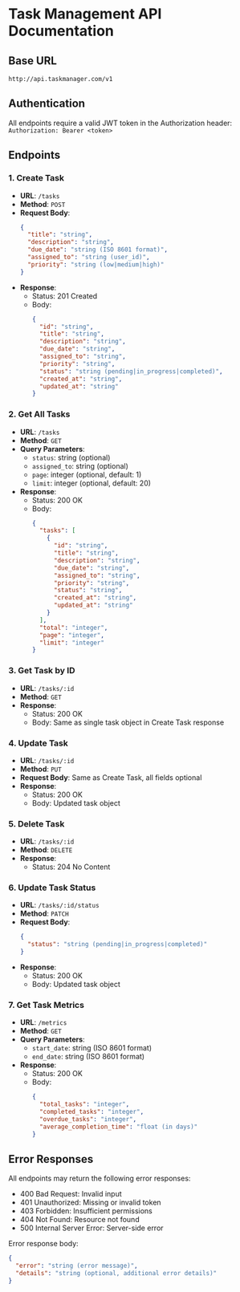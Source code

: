 # Task Management API Documentation

## Base URL
`http://api.taskmanager.com/v1`

## Authentication
All endpoints require a valid JWT token in the Authorization header:
`Authorization: Bearer <token>`

## Endpoints

### 1. Create Task
- **URL**: `/tasks`
- **Method**: `POST`
- **Request Body**:
  ```json
  {
    "title": "string",
    "description": "string",
    "due_date": "string (ISO 8601 format)",
    "assigned_to": "string (user_id)",
    "priority": "string (low|medium|high)"
  }
  ```
- **Response**: 
  - Status: 201 Created
  - Body: 
    ```json
    {
      "id": "string",
      "title": "string",
      "description": "string",
      "due_date": "string",
      "assigned_to": "string",
      "priority": "string",
      "status": "string (pending|in_progress|completed)",
      "created_at": "string",
      "updated_at": "string"
    }
    ```

### 2. Get All Tasks
- **URL**: `/tasks`
- **Method**: `GET`
- **Query Parameters**:
  - `status`: string (optional)
  - `assigned_to`: string (optional)
  - `page`: integer (optional, default: 1)
  - `limit`: integer (optional, default: 20)
- **Response**:
  - Status: 200 OK
  - Body:
    ```json
    {
      "tasks": [
        {
          "id": "string",
          "title": "string",
          "description": "string",
          "due_date": "string",
          "assigned_to": "string",
          "priority": "string",
          "status": "string",
          "created_at": "string",
          "updated_at": "string"
        }
      ],
      "total": "integer",
      "page": "integer",
      "limit": "integer"
    }
    ```

### 3. Get Task by ID
- **URL**: `/tasks/:id`
- **Method**: `GET`
- **Response**:
  - Status: 200 OK
  - Body: Same as single task object in Create Task response

### 4. Update Task
- **URL**: `/tasks/:id`
- **Method**: `PUT`
- **Request Body**: Same as Create Task, all fields optional
- **Response**:
  - Status: 200 OK
  - Body: Updated task object

### 5. Delete Task
- **URL**: `/tasks/:id`
- **Method**: `DELETE`
- **Response**:
  - Status: 204 No Content

### 6. Update Task Status
- **URL**: `/tasks/:id/status`
- **Method**: `PATCH`
- **Request Body**:
  ```json
  {
    "status": "string (pending|in_progress|completed)"
  }
  ```
- **Response**:
  - Status: 200 OK
  - Body: Updated task object

### 7. Get Task Metrics
- **URL**: `/metrics`
- **Method**: `GET`
- **Query Parameters**:
  - `start_date`: string (ISO 8601 format)
  - `end_date`: string (ISO 8601 format)
- **Response**:
  - Status: 200 OK
  - Body:
    ```json
    {
      "total_tasks": "integer",
      "completed_tasks": "integer",
      "overdue_tasks": "integer",
      "average_completion_time": "float (in days)"
    }
    ```

## Error Responses
All endpoints may return the following error responses:

- 400 Bad Request: Invalid input
- 401 Unauthorized: Missing or invalid token
- 403 Forbidden: Insufficient permissions
- 404 Not Found: Resource not found
- 500 Internal Server Error: Server-side error

Error response body:
```json
{
  "error": "string (error message)",
  "details": "string (optional, additional error details)"
}
```